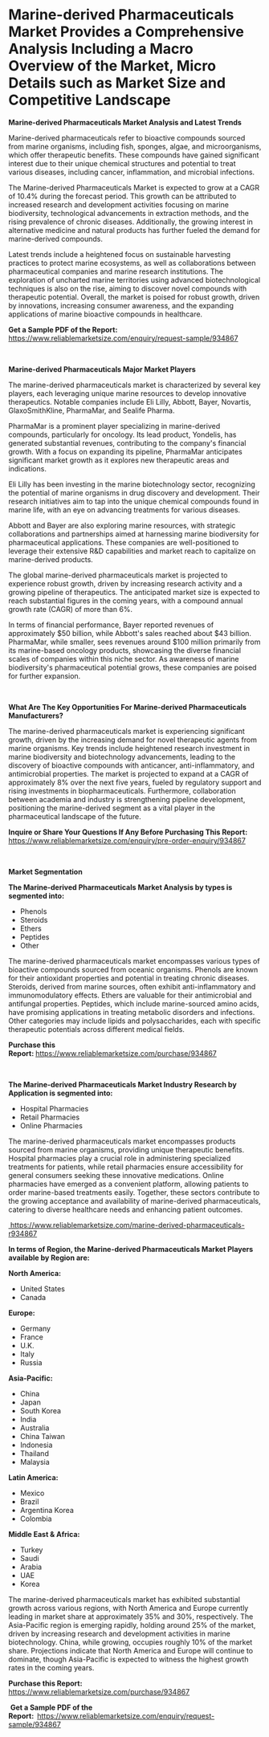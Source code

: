 <p><h1>Marine-derived Pharmaceuticals Market Provides a Comprehensive Analysis Including a Macro Overview of the Market, Micro Details such as Market Size and Competitive Landscape</h1></p><p><strong>Marine-derived Pharmaceuticals Market Analysis and Latest Trends</strong></p>
<p><p>Marine-derived pharmaceuticals refer to bioactive compounds sourced from marine organisms, including fish, sponges, algae, and microorganisms, which offer therapeutic benefits. These compounds have gained significant interest due to their unique chemical structures and potential to treat various diseases, including cancer, inflammation, and microbial infections.</p><p>The Marine-derived Pharmaceuticals Market is expected to grow at a CAGR of 10.4% during the forecast period. This growth can be attributed to increased research and development activities focusing on marine biodiversity, technological advancements in extraction methods, and the rising prevalence of chronic diseases. Additionally, the growing interest in alternative medicine and natural products has further fueled the demand for marine-derived compounds.</p><p>Latest trends include a heightened focus on sustainable harvesting practices to protect marine ecosystems, as well as collaborations between pharmaceutical companies and marine research institutions. The exploration of uncharted marine territories using advanced biotechnological techniques is also on the rise, aiming to discover novel compounds with therapeutic potential. Overall, the market is poised for robust growth, driven by innovations, increasing consumer awareness, and the expanding applications of marine bioactive compounds in healthcare.</p></p>
<p><strong>Get a Sample PDF of the Report:&nbsp;</strong> <a href="https://www.reliablemarketsize.com/enquiry/request-sample/934867?utm_campaign=2095&utm_medium=2&utm_source=Github&utm_content=ia&utm_term=13042025&utm_id=marine-derived-pharmaceuticals">https://www.reliablemarketsize.com/enquiry/request-sample/934867</a></p>
<p>&nbsp;</p>
<p><strong>Marine-derived Pharmaceuticals Major Market Players</strong></p>
<p><p>The marine-derived pharmaceuticals market is characterized by several key players, each leveraging unique marine resources to develop innovative therapeutics. Notable companies include Eli Lilly, Abbott, Bayer, Novartis, GlaxoSmithKline, PharmaMar, and Sealife Pharma.</p><p>PharmaMar is a prominent player specializing in marine-derived compounds, particularly for oncology. Its lead product, Yondelis, has generated substantial revenues, contributing to the company's financial growth. With a focus on expanding its pipeline, PharmaMar anticipates significant market growth as it explores new therapeutic areas and indications.</p><p>Eli Lilly has been investing in the marine biotechnology sector, recognizing the potential of marine organisms in drug discovery and development. Their research initiatives aim to tap into the unique chemical compounds found in marine life, with an eye on advancing treatments for various diseases.</p><p>Abbott and Bayer are also exploring marine resources, with strategic collaborations and partnerships aimed at harnessing marine biodiversity for pharmaceutical applications. These companies are well-positioned to leverage their extensive R&D capabilities and market reach to capitalize on marine-derived products.</p><p>The global marine-derived pharmaceuticals market is projected to experience robust growth, driven by increasing research activity and a growing pipeline of therapeutics. The anticipated market size is expected to reach substantial figures in the coming years, with a compound annual growth rate (CAGR) of more than 6%.</p><p>In terms of financial performance, Bayer reported revenues of approximately $50 billion, while Abbott's sales reached about $43 billion. PharmaMar, while smaller, sees revenues around $100 million primarily from its marine-based oncology products, showcasing the diverse financial scales of companies within this niche sector. As awareness of marine biodiversity's pharmaceutical potential grows, these companies are poised for further expansion.</p></p>
<p>&nbsp;</p>
<p><strong>What Are The Key Opportunities For Marine-derived Pharmaceuticals Manufacturers?</strong></p>
<p><p>The marine-derived pharmaceuticals market is experiencing significant growth, driven by the increasing demand for novel therapeutic agents from marine organisms. Key trends include heightened research investment in marine biodiversity and biotechnology advancements, leading to the discovery of bioactive compounds with anticancer, anti-inflammatory, and antimicrobial properties. The market is projected to expand at a CAGR of approximately 8% over the next five years, fueled by regulatory support and rising investments in biopharmaceuticals. Furthermore, collaboration between academia and industry is strengthening pipeline development, positioning the marine-derived segment as a vital player in the pharmaceutical landscape of the future.</p></p>
<p><strong>Inquire or Share Your Questions If Any Before Purchasing This Report:</strong> <a href="https://www.reliablemarketsize.com/enquiry/pre-order-enquiry/934867?utm_campaign=2095&utm_medium=2&utm_source=Github&utm_content=ia&utm_term=13042025&utm_id=marine-derived-pharmaceuticals">https://www.reliablemarketsize.com/enquiry/pre-order-enquiry/934867</a></p>
<p>&nbsp;</p>
<p><strong>Market Segmentation</strong></p>
<p><strong>The Marine-derived Pharmaceuticals Market Analysis by types is segmented into:</strong></p>
<p><ul><li>Phenols</li><li>Steroids</li><li>Ethers</li><li>Peptides</li><li>Other</li></ul></p>
<p><p>The marine-derived pharmaceuticals market encompasses various types of bioactive compounds sourced from oceanic organisms. Phenols are known for their antioxidant properties and potential in treating chronic diseases. Steroids, derived from marine sources, often exhibit anti-inflammatory and immunomodulatory effects. Ethers are valuable for their antimicrobial and antifungal properties. Peptides, which include marine-sourced amino acids, have promising applications in treating metabolic disorders and infections. Other categories may include lipids and polysaccharides, each with specific therapeutic potentials across different medical fields.</p></p>
<p><strong>Purchase this Report:&nbsp;</strong><a href="https://www.reliablemarketsize.com/purchase/934867?utm_campaign=2095&utm_medium=2&utm_source=Github&utm_content=ia&utm_term=13042025&utm_id=marine-derived-pharmaceuticals">https://www.reliablemarketsize.com/purchase/934867</a></p>
<p>&nbsp;</p>
<p><strong>The Marine-derived Pharmaceuticals Market Industry Research by Application is segmented into:</strong></p>
<p><ul><li>Hospital Pharmacies</li><li>Retail Pharmacies</li><li>Online Pharmacies</li></ul></p>
<p><p>The marine-derived pharmaceuticals market encompasses products sourced from marine organisms, providing unique therapeutic benefits. Hospital pharmacies play a crucial role in administering specialized treatments for patients, while retail pharmacies ensure accessibility for general consumers seeking these innovative medications. Online pharmacies have emerged as a convenient platform, allowing patients to order marine-based treatments easily. Together, these sectors contribute to the growing acceptance and availability of marine-derived pharmaceuticals, catering to diverse healthcare needs and enhancing patient outcomes.</p></p>
<p><a href="https://www.reliablemarketsize.com/marine-derived-pharmaceuticals-r934867?utm_campaign=2095&utm_medium=2&utm_source=Github&utm_content=ia&utm_term=13042025&utm_id=marine-derived-pharmaceuticals">&nbsp;https://www.reliablemarketsize.com/marine-derived-pharmaceuticals-r934867</a></p>
<p><strong>In terms of Region, the Marine-derived Pharmaceuticals Market Players available by Region are:</strong></p>
<p>
    <p> <strong> North America: </strong>
        <ul>
            <li>United States</li>
            <li>Canada</li>
        </ul>
        </p> 
    <p> <strong> Europe: </strong>
        <ul>
            <li>Germany</li>
            <li>France</li>
            <li>U.K.</li>
            <li>Italy</li>
            <li>Russia</li>
        </ul>
        </p> 
    <p> <strong> Asia-Pacific: </strong>
        <ul>
            <li>China</li>
            <li>Japan</li>
            <li>South Korea</li>
            <li>India</li>
            <li>Australia</li>
            <li>China Taiwan</li>
            <li>Indonesia</li>
            <li>Thailand</li>
            <li>Malaysia</li>
        </ul>
        </p> 
    <p> <strong> Latin America: </strong>
        <ul>
            <li>Mexico</li>
            <li>Brazil</li>
            <li>Argentina Korea</li>
            <li>Colombia</li>
        </ul>
        </p> 
    <p> <strong> Middle East & Africa: </strong>
        <ul>
            <li>Turkey</li>
            <li>Saudi</li>
            <li>Arabia</li>
            <li>UAE</li>
            <li>Korea</li>
        </ul>
    </p>
    </p>
<p><p>The marine-derived pharmaceuticals market has exhibited substantial growth across various regions, with North America and Europe currently leading in market share at approximately 35% and 30%, respectively. The Asia-Pacific region is emerging rapidly, holding around 25% of the market, driven by increasing research and development activities in marine biotechnology. China, while growing, occupies roughly 10% of the market share. Projections indicate that North America and Europe will continue to dominate, though Asia-Pacific is expected to witness the highest growth rates in the coming years.</p></p>
<p><strong>Purchase this Report: </strong><a href="https://www.reliablemarketsize.com/purchase/934867?utm_campaign=2095&utm_medium=2&utm_source=Github&utm_content=ia&utm_term=13042025&utm_id=marine-derived-pharmaceuticals">https://www.reliablemarketsize.com/purchase/934867</a></p>
<p>&nbsp;<strong>Get a Sample PDF of the Report:&nbsp;&nbsp;</strong><a href="https://www.reliablemarketsize.com/enquiry/request-sample/934867?utm_campaign=2095&utm_medium=2&utm_source=Github&utm_content=ia&utm_term=13042025&utm_id=marine-derived-pharmaceuticals">https://www.reliablemarketsize.com/enquiry/request-sample/934867</a></p>
<p><strong></strong></p>
<p><p></p><p></p><p></p></p>